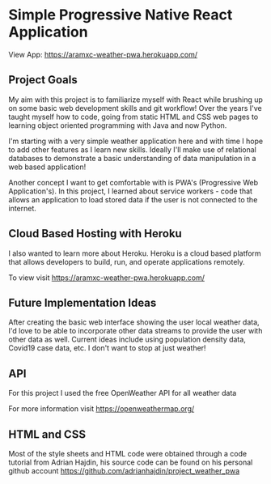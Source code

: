 # Simple Progressive Native React Application

View App:
https://aramxc-weather-pwa.herokuapp.com/

## Project Goals

My aim with this project is to familiarize myself with React while brushing up on some basic web development skills and git workflow! Over the years I've taught myself how to code, going from static HTML and CSS web pages to learning object oriented programming with Java and now Python. 

I'm starting with a very simple weather application here and with time I hope to add other features as I learn new skills. Ideally I'll make use of relational databases to demonstrate a basic understanding of data manipulation in a web based application! 

Another concept I want to get comfortable with is PWA's (Progressive Web Application's). In this project, I learned about service workers - code that allows an application to load stored data if the user is not connected to the internet.

## Cloud Based Hosting with Heroku

I also wanted to learn more about Heroku. Heroku is a cloud based platform that allows developers to build, run, and operate applications remotely. 

To view visit https://aramxc-weather-pwa.herokuapp.com/

## Future Implementation Ideas

After creating the basic web interface showing the user local weather data, I'd love to be able to incorporate other data streams to provide the user with other data as well. Current ideas include using population density data, Covid19 case data, etc. I don't want to stop at just weather!

## API

For this project I used the free OpenWeather API for all weather data

For more information visit https://openweathermap.org/

## HTML and CSS 

Most of the style sheets and HTML code were obtained through a code tutorial from Adrian Hajdin, his source code can be found on his personal github account https://github.com/adrianhajdin/project_weather_pwa